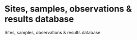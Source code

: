 # Sites, samples, observations &amp; results database
Sites, samples, observations &amp; results database
